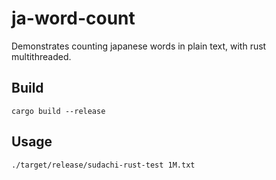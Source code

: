 # ja-word-count
Demonstrates counting japanese words in plain text, with rust multithreaded.

## Build

```shell
cargo build --release
```

## Usage

```shell
./target/release/sudachi-rust-test 1M.txt
```
